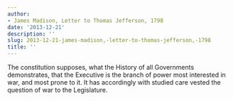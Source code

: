```yaml
---
author:
- James Madison, Letter to Thomas Jefferson, 1798
date: '2013-12-21'
description: ''
slug: 2013-12-21-james-madison,-letter-to-thomas-jefferson,-1798
title: ''
---
```

The constitution supposes, what the History of all Governments demonstrates, that the Executive is the branch of power most interested in war, and most prone to it. It has accordingly with studied care vested the question of war to the Legislature.



